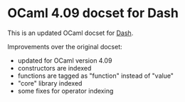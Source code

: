# OCaml 4.09 docset for Dash

This is an updated OCaml docset for [Dash](https://kapeli.com/dash).

Improvements over the original docset:

 * updated for OCaml version 4.09
 * constructors are indexed
 * functions are tagged as "function" instead of "value"
 * "core" library indexed
 * some fixes for operator indexing
